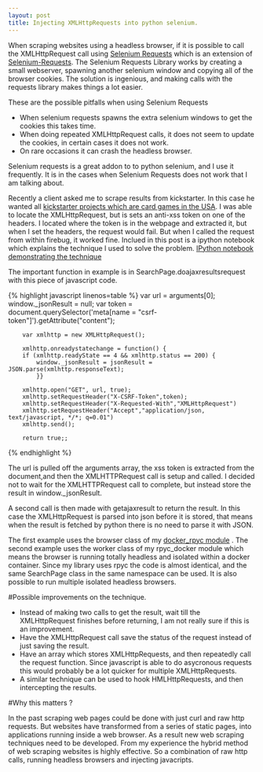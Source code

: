 ```yaml
---
layout: post
title: Injecting XMLHttpRequests into python selenium.
---
```


When scraping websites using a headless browser, if it is possible to call the XMLHttpRequest call using [Selenium Requests](https://github.com/cryzed/Selenium-Requests) which is an extension of [Selenium-Requests](http://docs.python-requests.org/en/latest/). The Selenium Requests Library works by creating a small webserver, spawning another selenium window and copying all of the browser cookies. The solution is ingenious, and making calls with the requests library makes things a lot easier.

These are the possible pitfalls when using Selenium Requests

*  When selenium requests spawns the extra selenium windows to get the cookies this takes time.
* When doing repeated XMLHttpRequest calls, it does not seem to update the cookies, in certain cases it does not work.
* On rare occasions it can crash the headless browser.

Selenium requests is a great addon to to python selenium, and I use it frequently. It is in the cases when Selenium Requests does not work that I am talking about.

Recently a client asked me to scrape results from kickstarter. In this case he wanted all [kickstarter projects which are card games in the USA](http://nbviewer.ipython.org/gist/johnpauljanecek/3446d11bed47b3b12b27). I was able to locate the XMLHttpRequest, but is sets an anti-xss token on one of the headers. I located where the token is in the webpage and extracted it, but when I set the headers, the request would fail. But when I called the request from within firebug, it worked fine. Inclued in this post is a ipython notebook which explains the technique I used to solve the problem. [IPython notebook demonstrating the technique](http://nbviewer.ipython.org/gist/johnpauljanecek/3446d11bed47b3b12b27)

The important function in example is in SearchPage.doajaxresultsrequest with this piece of javascript code.

{% highlight javascript linenos=table %}
        var url = arguments[0];
        window._jsonResult = null;
        var token = document.querySelector('meta[name = "csrf-token"]').getAttribute("content");
        
        var xmlhttp = new XMLHttpRequest();
    
        xmlhttp.onreadystatechange = function() {
        if (xmlhttp.readyState == 4 && xmlhttp.status == 200) {
            window._jsonResult = jsonResult = JSON.parse(xmlhttp.responseText);
            }}

        xmlhttp.open("GET", url, true);
        xmlhttp.setRequestHeader("X-CSRF-Token",token);
        xmlhttp.setRequestHeader("X-Requested-With","XMLHttpRequest")
        xmlhttp.setRequestHeader("Accept","application/json, text/javascript, */*; q=0.01")
        xmlhttp.send();

        return true;;
{% endhighlight %}

The url is pulled off the arguments array, the xss token is extracted from the document,and then the XMLHTTPRequest call is setup and called. I decided not to wait for the XMLHTTPRequest call to complete, but instead store the result in window._jsonResult.

A second call is then made with  getajaxresult to return the result. In this case the XMLHttpRequest is parsed into json before it is stored, that means when the result is fetched by python there is no need to parse it with JSON.

The first example uses the browser class of my [docker_rpyc module](http://johnpauljanecek.github.io/controlling-docker-containers-with-python-rpyc/) . The second example uses the worker class of my rpyc_docker module which means the browser is running totally headless and isolated within a docker container. Since my library uses rpyc the code is almost identical, and the same SearchPage class in the same namespace can be used. It is also possible to run multiple isolated headless browsers.

#Possible improvements on the technique.

* Instead of making two calls to get the result, wait till the XMLHttpRequest finishes before returning, I am not really sure if this is an improvement.
* Have the XMLHttpRequest call save the status of the request instead of just saving the result.
* Have an array which stores XMLHttpRequests, and then repeatedly call the request function. Since javascript is able to do asycronous requests this would probably be a lot quicker for multiple XMLHttpRequests.
* A similar technique can be used to hook HMLHttpRequests, and then intercepting the results.

#Why this matters ?

In the past scraping web pages could be done with just curl and raw http requests. But websites have transformed from a series of static pages, into applications running inside a web browser. As a result new web scraping techniques need to be developed. From my experience the hybrid method of web scraping websites is highly effective. So a combination of raw http calls, running headless browsers and injecting javacripts.
